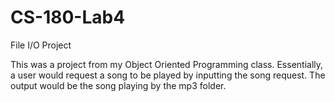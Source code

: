 # CS-180-Lab4
File I/O Project

This was a project from my Object Oriented Programming class. 
Essentially, a user would request a song to be played by inputting the song request.
The output would be the song playing by the mp3 folder.
